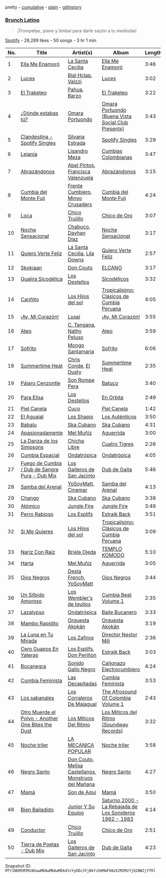 pretty - [cumulative](/playlists/cumulative/37i9dQZF1DWZufbpO1g3tw.md) - [plain](/playlists/plain/37i9dQZF1DWZufbpO1g3tw) - [githistory](https://github.githistory.xyz/mackorone/spotify-playlist-archive/blob/main/playlists/plain/37i9dQZF1DWZufbpO1g3tw)

### [Brunch Latino](https://open.spotify.com/playlist/37i9dQZF1DWZufbpO1g3tw)

> ¡Trompetas, piano y timbal para darle sazón a tu mediodía!

[Spotify](https://open.spotify.com/user/spotify) - 28,289 likes - 50 songs - 3 hr 1 min

| No. | Title | Artist(s) | Album | Length |
|---|---|---|---|---|
| 1 | [Ella Me Enamoró](https://open.spotify.com/track/122nYSJuwGDvoODZxTAuE5) | [La Santa Cecilia](https://open.spotify.com/artist/2FZrEn80eCoWrrkGXPLF0v) | [Ella Me Enamoró](https://open.spotify.com/album/46M72fEbiyFNH4pvyw5Pxp) | 3:46 |
| 2 | [Luces](https://open.spotify.com/track/2A7ZbcDSmZEP7pzomG43Sv) | [Bial Hclap](https://open.spotify.com/artist/6f2R15yk7Bem9aU3nyXXo1), [Valzzi](https://open.spotify.com/artist/0IbphE6Bv2bv5nuFHY6bfD) | [Luces](https://open.spotify.com/album/1nyyJVjVHzC8TdX7IoVU0o) | 3:02 |
| 3 | [El Traketeo](https://open.spotify.com/track/68wZUaqJLlzSgDpvtOD5z1) | [Pahua](https://open.spotify.com/artist/4sZh7ibWAOiuDkEStJxHch), [Barzo](https://open.spotify.com/artist/6H7lTzp0q6WGPUJObZz7sO) | [El Traketeo](https://open.spotify.com/album/4agbz0mDBK5O5c5qoAVOsj) | 3:22 |
| 4 | [¿Dónde estabas tú?](https://open.spotify.com/track/3mNKgwNiyOkGPWCo3jV1Ap) | [Omara Portuondo](https://open.spotify.com/artist/1h4iSQAKdvAAm07l6FX6dy) | [Omara Portuondo \(Buena Vista Social Club Presents\)](https://open.spotify.com/album/49I0jh6YTRjT56eqZvR0fs) | 3:43 |
| 5 | [Clandestina \- Spotify Singles](https://open.spotify.com/track/2ETi6XTUOuEjObLiRNmO8F) | [Silvana Estrada](https://open.spotify.com/artist/72VywtXEoONiBLNu3ibGI7) | [Spotify Singles](https://open.spotify.com/album/6HqgKz3U8TtxrwikzgEKfJ) | 3:29 |
| 6 | [Lejanía](https://open.spotify.com/track/2OMdozfkfI186zaU7HkSjW) | [Lisandro Meza](https://open.spotify.com/artist/2iewjNvcxTxH8Pyi7S0KF3) | [Cumbias Colombianas](https://open.spotify.com/album/31BoyHYM20tJPUwksf7p0L) | 3:47 |
| 7 | [Abrazándonos](https://open.spotify.com/track/22eWPYjQKppTSuiWgEhk9w) | [Abel Pintos](https://open.spotify.com/artist/6HTUcOExehqydqa7C3usAa), [Francisca Valenzuela](https://open.spotify.com/artist/2piHiUbXwUNNIvYyIOIUKt) | [Abrazándonos](https://open.spotify.com/album/6GAf2ZKo1SZxJb8WiQSGzf) | 3:15 |
| 8 | [Cumbia del Monte Fuji](https://open.spotify.com/track/2ErLVOXP9j8ziacqpz5JJr) | [Frente Cumbiero](https://open.spotify.com/artist/7r6KiZDjtZqBWp5jaDgxA6), [Minyo Crusaders](https://open.spotify.com/artist/1zpJ58qKOgKcWge9iaFxHG) | [Cumbia del Monte Fuji](https://open.spotify.com/album/75gyj3yKAFyATEEV2CtWVw) | 4:24 |
| 9 | [Loca](https://open.spotify.com/track/2LekureJkYmKUcUTBoHUaX) | [Chico Trujillo](https://open.spotify.com/artist/6Hs8U0JO2nacXFG4kp15Co) | [Chico de Oro](https://open.spotify.com/album/3zqIOlC6FwNKRCE7gUpcmr) | 3:07 |
| 10 | [Noche Sensacional](https://open.spotify.com/track/6L2rOHvZAwPCp2FqYmyvZ5) | [Chabuco](https://open.spotify.com/artist/7iVnPo1i10De0UGQz5eDsl), [Dayhan Díaz](https://open.spotify.com/artist/3L2JdDvaqkXdtw0DTnxLSa) | [Noche Sensacional](https://open.spotify.com/album/7zWTzor9FhwJC513rjjMda) | 3:17 |
| 11 | [Quiero Verte Feliz](https://open.spotify.com/track/3iFt4DlU6m4eqIFS7GBc4Y) | [La Santa Cecilia](https://open.spotify.com/artist/2FZrEn80eCoWrrkGXPLF0v), [Lila Downs](https://open.spotify.com/artist/3mXI2gpwWnNO9qbQG3n3EP) | [Quiero Verte Feliz](https://open.spotify.com/album/06aAMIxG5RZzUAZ6KUe4bx) | 2:57 |
| 12 | [Skokiaan](https://open.spotify.com/track/2NtCE2KvwtmIOwmGRB04Hy) | [Don Couto](https://open.spotify.com/artist/75RbJtVQX3xaPgV4GE9FxN) | [ELCANO](https://open.spotify.com/album/6NX6KCQs8KEJIAA207IhAw) | 3:17 |
| 13 | [Guajira Sicodélica](https://open.spotify.com/track/0oucyVmfZtpU608vpYA1rs) | [Los Destellos](https://open.spotify.com/artist/2xfdrsA1TWrKlaEfQQbbmf) | [Sicodélicos](https://open.spotify.com/album/5UBnoa7wdR6WVRXh4Boj12) | 3:32 |
| 14 | [Cariñito](https://open.spotify.com/track/2jQj5bsJeOad1YoaPWjJHm) | [Los Hijos del sol](https://open.spotify.com/artist/2eDtYwKCGACUH3hFyaZ7Ah) | [Tropicalísimo: Clásicos de Cumbia Peruana](https://open.spotify.com/album/4y6v6W4BoxN7HjlbxKL6lW) | 4:05 |
| 15 | [¡Ay, Mi Corazón!](https://open.spotify.com/track/1D8664oUPv5el6VLBkzi7e) | [Lusaí](https://open.spotify.com/artist/07az5xPssRyz3AwWTrISnB) | [¡Ay, Mi Corazón!](https://open.spotify.com/album/3SYeXGtFmXnwVQ10k0fRJ5) | 3:55 |
| 16 | [Ateo](https://open.spotify.com/track/5xiAfKzE3mbxYbOkUZPR11) | [C\. Tangana](https://open.spotify.com/artist/5TYxZTjIPqKM8K8NuP9woO), [Nathy Peluso](https://open.spotify.com/artist/3VHAySZQPlfGlNLslzXYpN) | [Ateo](https://open.spotify.com/album/6Re7sviVustR53KeArspwK) | 3:59 |
| 17 | [Sofrito](https://open.spotify.com/track/0FpBO0Pyoh4MZVmNO3zwnc) | [Mongo Santamaria](https://open.spotify.com/artist/2oVwztjpHpJlAvlVVuqVa0) | [Sofrito](https://open.spotify.com/album/6o663c9rSwfKOoLQKs76kS) | 6:06 |
| 18 | [Summertime Heat](https://open.spotify.com/track/6tH3VW64C62rEUMnUzjKEw) | [Chris Conde](https://open.spotify.com/artist/0iDUILVpAIeb7q4XkRC1ZY), [El Dusty](https://open.spotify.com/artist/746tySZWCr6nqgEjmQyKyB) | [Summertime Heat](https://open.spotify.com/album/0OHvZ2aRrRbecYwk5lyB3L) | 2:35 |
| 19 | [Pájaro Cenzontle](https://open.spotify.com/track/64nxvGPOjsIeVF99qhcKwn) | [Son Rompe Pera](https://open.spotify.com/artist/0UKHKimjIGeFoS29LxWf4V) | [Batuco](https://open.spotify.com/album/6E3Yb6f93bEEOyAzYwKCIQ) | 3:40 |
| 20 | [Para Elisa](https://open.spotify.com/track/6t6QEaiKAXtVOORoNbGR9O) | [Los Destellos](https://open.spotify.com/artist/2xfdrsA1TWrKlaEfQQbbmf) | [En Orbita](https://open.spotify.com/album/0jzpJgWjBGLxQsGbwKT7TB) | 2:49 |
| 21 | [Piel Canela](https://open.spotify.com/track/7qBT9qcbtkLqrfm9LiTNB4) | [Cuco](https://open.spotify.com/artist/2Tglaf8nvDzwSQnpSrjLHP) | [Piel Canela](https://open.spotify.com/album/2sNKWMhg0kOHdPDlvl0w6t) | 1:42 |
| 22 | [El Aguajal](https://open.spotify.com/track/7nOD24bJ7hchHuwVpT9y9z) | [Los Shapis](https://open.spotify.com/artist/3LorjMdYWKEtf3wdNtjM6v) | [Los Auténticos](https://open.spotify.com/album/4sd3JQ7mufYwKdNNtYzc0B) | 3:50 |
| 23 | [Babalu](https://open.spotify.com/track/5Rk5sEHwAsroPFOjRBxogp) | [Ska Cubano](https://open.spotify.com/artist/6lmoqMxughzdlxvQTsUXjF) | [Ska Cubano](https://open.spotify.com/album/2eWZWaeg03fmtSWUoWYQHn) | 4:31 |
| 24 | [Apasionadamente](https://open.spotify.com/track/22mVIMbschh7l57uvZuKma) | [Mel Muñiz](https://open.spotify.com/artist/05NEGCiyDYaJtcPiagl46Y) | [Aguerrida](https://open.spotify.com/album/45WFleOFs1vRsZ6M3ba1W6) | 3:00 |
| 25 | [La Danza de los Simpsons](https://open.spotify.com/track/59WEhlP47JI0naL5ub1c7U) | [Chicha Libre](https://open.spotify.com/artist/1eiodDx0lIftKNviQGG95x) | [Cuatro Tigres](https://open.spotify.com/album/3HdnrOGtv9y40s33FCuXcR) | 2:26 |
| 26 | [Cumbia Espacial](https://open.spotify.com/track/7eVJeKvIDJxypSLzzzcBdz) | [Ondatrópica](https://open.spotify.com/artist/00E0xvoM67oRJk8a5iTyEh) | [Ondatrópica](https://open.spotify.com/album/22Q8xEKl3NoUnT8EdJBMb2) | 4:05 |
| 27 | [Fuego de Cumbia / Dub de Sangre Pura \- Dub Mix](https://open.spotify.com/track/4o5CcQ1vD1Ikr0yeEcb9s6) | [Los Gaiteros de San Jacinto](https://open.spotify.com/artist/0nZ1Yf0Njy6v5HNrl4TMbO) | [Dub de Gaita](https://open.spotify.com/album/7aFGsX83VM3UQBtUk3S6Gk) | 5:46 |
| 28 | [Samba del Arenal](https://open.spotify.com/track/4etH0m0htL9X8uHEWRIsIx) | [YoSoyMatt](https://open.spotify.com/artist/0NYE6CFlP7ElQR6r395gbV), [Cinemar](https://open.spotify.com/artist/2t96uQP8to5GTqfwPJ9T37) | [Samba del Arenal](https://open.spotify.com/album/6ZCVkOvf6wk9h5KLNs21Fk) | 4:13 |
| 29 | [Chango](https://open.spotify.com/track/41AxtTlR7ir3W9skTWyrOB) | [Ska Cubano](https://open.spotify.com/artist/6lmoqMxughzdlxvQTsUXjF) | [Ska Cubano](https://open.spotify.com/album/2eWZWaeg03fmtSWUoWYQHn) | 3:38 |
| 30 | [Atómico](https://open.spotify.com/track/704w7nDWknuIV05nSWoXEw) | [Jungle Fire](https://open.spotify.com/artist/4fN32efNcPfJXVJ151noby) | [Jungle Fire](https://open.spotify.com/album/2bproUHkH4ZckvOhxIYoT7) | 3:49 |
| 31 | [Perro Rabioso](https://open.spotify.com/track/1m3rYHSyIcwoeC3bKncV3D) | [Los Esplifs](https://open.spotify.com/artist/5caq5gxBeWAzvz8boqmBdb) | [Estraik Back](https://open.spotify.com/album/5RdZA6wy7EDXvrmAzdlUcY) | 3:51 |
| 32 | [Si Me Quieres](https://open.spotify.com/track/6Bx4bfum3dd8FAEiLVntzP) | [Los Hijos del sol](https://open.spotify.com/artist/2eDtYwKCGACUH3hFyaZ7Ah) | [Tropicalísimo: Clásicos de Cumbia Peruana](https://open.spotify.com/album/4y6v6W4BoxN7HjlbxKL6lW) | 3:09 |
| 33 | [Nariz Con Raíz](https://open.spotify.com/track/5ijJhZPMHeDljcpmgC2lLp) | [Briela Ojeda](https://open.spotify.com/artist/1MbehwcqhGMlU79kDBYOxo) | [TEMPLO KOMODO](https://open.spotify.com/album/0ju8Ri6jnaQllxgAnkoPXA) | 5:10 |
| 34 | [Harta](https://open.spotify.com/track/1nBAQLlD3WPf939Jlrc2Ku) | [Mel Muñiz](https://open.spotify.com/artist/05NEGCiyDYaJtcPiagl46Y) | [Aguerrida](https://open.spotify.com/album/45WFleOFs1vRsZ6M3ba1W6) | 3:05 |
| 35 | [Ojos Negros](https://open.spotify.com/track/0E34QOEIpfSEvwkWOUi16T) | [Desta French](https://open.spotify.com/artist/0Wqws1yyGkVRdAd7ncSW3W), [YoSoyMatt](https://open.spotify.com/artist/0NYE6CFlP7ElQR6r395gbV) | [Ojos Negros](https://open.spotify.com/album/5SgYNPLjnGFIrV37pV6mZ1) | 3:44 |
| 36 | [Un Silbido Amoroso](https://open.spotify.com/track/548qXG0DVSXKPuQ51EuvcK) | [Los Wembler's de Iquitos](https://open.spotify.com/artist/09o5k3t1L2ZxhJBnIERJxT) | [Cumbia Beat Volume 1](https://open.spotify.com/album/55Zzh7zGhuAF0YnlpbjV0S) | 2:35 |
| 37 | [Lazalypso](https://open.spotify.com/track/4mtYQUCB0AuUriy4Sv1nri) | [Ondatrópica](https://open.spotify.com/artist/00E0xvoM67oRJk8a5iTyEh) | [Baile Bucanero](https://open.spotify.com/album/0y7GV4jRQOaWiN4sH0SPW5) | 3:33 |
| 38 | [Mambo Rapidito](https://open.spotify.com/track/4muMLcSvUH206rXHhXRaA6) | [Orquesta Akokán](https://open.spotify.com/artist/0ntVDLb8Ro6BLGVBVOBFVS) | [Orquesta Akokán](https://open.spotify.com/album/71QnNPSX1wsG9ZCUwKOFgE) | 3:19 |
| 39 | [La Luna en Tu Mirada](https://open.spotify.com/track/6Pn9xvGxfZdg0BvAiQsMmJ) | [Los Zafiros](https://open.spotify.com/artist/20hjMyNIdXmSMFau9ZkmU6) | [Director Nestor Mili](https://open.spotify.com/album/6sdUnDbPFE4Krw4aHHEM3z) | 2:36 |
| 40 | [Cero Guapos En Yateras](https://open.spotify.com/track/1IN1IpSh3kjdXfsoPyUcHQ) | [Los Esplifs](https://open.spotify.com/artist/5caq5gxBeWAzvz8boqmBdb), [Don Periñon](https://open.spotify.com/artist/6APOW2Up67D5rMmwj5Z0bZ) | [Estraik Back](https://open.spotify.com/album/5RdZA6wy7EDXvrmAzdlUcY) | 3:03 |
| 41 | [Bocanegra](https://open.spotify.com/track/6tz2mMoLyvbpjZglG1WqYp) | [Sonido Gallo Negro](https://open.spotify.com/artist/3lSqMCuyfqugFoibdOCeZo) | [Cañonazo Electrocumbiero](https://open.spotify.com/album/0j4xaPrlXNtLIpC9gUILju) | 4:24 |
| 42 | [Cumbia Feminista](https://open.spotify.com/track/7M2mgKUSxmjHumNkwpjN2d) | [Las Decapitadas](https://open.spotify.com/artist/0NEkSiH8k5fTu30jlK2UdQ) | [Cumbia Feminista](https://open.spotify.com/album/51CRWf9nKbj5OWlKLudBuZ) | 3:53 |
| 43 | [Los sabanales](https://open.spotify.com/track/31GD3gDTI7PYt6Dulr1wvh) | [Los Corraleros De Majagual](https://open.spotify.com/artist/4gUlOT8yUtjFDWKlkEpLI4) | [The Afrosound Of Colombia Volume 1](https://open.spotify.com/album/7GuPa60Lh3Wlls5rMGpOJf) | 2:43 |
| 44 | [Otro Muerde el Polvo \- Another One Bites the Dust](https://open.spotify.com/track/04rjMM4TLlevascCX3GlOM) | [Los Miticos Del Ritmo](https://open.spotify.com/artist/1YR9g05YIIVWq3QsC7Krsu) | [Los Miticos del Ritmo \(Soundway Records\)](https://open.spotify.com/album/1KCmnDxgiX3oej6L6VdM3I) | 3:32 |
| 45 | [Noche triler](https://open.spotify.com/track/5ze6zmZ1sEIIFPSvrNi75n) | [LA MECANICA POPULAR](https://open.spotify.com/artist/5HSs4Esw2LP6dSBsjCL2kK) | [Noche triler](https://open.spotify.com/album/7AGuFiVXeGfR6CyhoWxVId) | 3:58 |
| 46 | [Negro Santo](https://open.spotify.com/track/6OiuCieqfbEMBHQPZo0j3Q) | [Don Couto](https://open.spotify.com/artist/75RbJtVQX3xaPgV4GE9FxN), [Melisa Castellanos](https://open.spotify.com/artist/7IuJScX96WercVvWQZNolC), [Monstruos del Mañana](https://open.spotify.com/artist/7v8VhVh30Z6wcT480oEK7V) | [Negro Santo](https://open.spotify.com/album/7gY74f6iO834wnj0Pf2wZW) | 4:27 |
| 47 | [Mamá](https://open.spotify.com/track/0rvRelbKllejypy8PGSAHR) | [Son de Aquí](https://open.spotify.com/artist/1LY5S6drcTyXaGRQSuv3mJ) | [Mamá](https://open.spotify.com/album/7BwXwHltlavtSymrUeug1V) | 3:50 |
| 48 | [Bien Bailadido](https://open.spotify.com/track/1b7NJVhLz54B5KPLp7BUum) | [Junior Y Su Equipo](https://open.spotify.com/artist/0eBvJ4QbkiayHAgs6yuXld) | [Saturno 2000 \- La Rebajada de Los Sonideros 1962 \- 1983](https://open.spotify.com/album/3mWxWw4Op4RkL5E3GzioL4) | 4:14 |
| 49 | [Conductor](https://open.spotify.com/track/5DrsyiBfSuIHS015buu06S) | [Chico Trujillo](https://open.spotify.com/artist/6Hs8U0JO2nacXFG4kp15Co) | [Chico de Oro](https://open.spotify.com/album/3zqIOlC6FwNKRCE7gUpcmr) | 2:51 |
| 50 | [Tierra de Poetas \- Dub Mix](https://open.spotify.com/track/0anwofNiH8XpIv8y8jUDaX) | [Los Gaiteros de San Jacinto](https://open.spotify.com/artist/0nZ1Yf0Njy6v5HNrl4TMbO) | [Dub de Gaita](https://open.spotify.com/album/7aFGsX83VM3UQBtUk3S6Gk) | 4:23 |

Snapshot ID: `MTY1NDM5MTMzNSwwMDAwMDAwMDk4YzYyODc3YjBkYzk0MmFkNzE2M2MzYjQ1NWJjYTRl`
